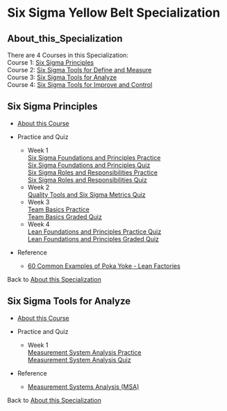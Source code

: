 # Six Sigma Yellow Belt Specialization  

## About_this_Specialization
There are 4 Courses in this Specialization:  
Course 1: [Six Sigma Principles](#Six_Sigma_Principles)  
Course 2: [Six Sigma Tools for Define and Measure]()    
Course 3: [Six Sigma Tools for Analyze](#Six_Sigma_Tools_for_Analyze)    
Course 4: [Six Sigma Tools for Improve and Control]()    

## Six Sigma Principles  
- [About this Course](https://www.coursera.org/learn/six-sigma-principles)
- Practice and Quiz  
  - Week 1  
    [Six Sigma Foundations and Principles Practice](./Six_Sigma_Principles/Six_Sigma_Foundations_and_Principles_Practice.pdf)  
    [Six Sigma Foundations and Principles Quiz](./Six_Sigma_Principles/Six_Sigma_Foundations_and_Principles_Quiz.pdf)   
    [Six Sigma Roles and Responsibilities Practice](./Six_Sigma_Principles/Six_Sigma_Roles_and_Responsibilities_Practice.pdf)    
    [Six Sigma Roles and Responsibilities Quiz](./Six_Sigma_Principles/Six_Sigma_Roles_and_Responsibilities_Quiz.pdf)    
  - Week 2    
    [Quality Tools and Six Sigma Metrics Quiz](./Six_Sigma_Principles/Quality_Tools_and_Six_Sigma_Metrics_Quiz.pdf)    
  - Week 3    
    [Team Basics Practice](./Six_Sigma_Principles/Team_Basics_Practice.pdf)     
    [Team Basics Graded Quiz](./Six_Sigma_Principles/Team_Basics_Graded_Quiz.pdf)    
  - Week 4  
    [Lean Foundations and Principles Practice Quiz](./Six_Sigma_Principles/Lean_Foundations_and_Principles_Practice_Quiz.pdf)    
    [Lean Foundations and Principles Graded Quiz](./Six_Sigma_Principles/Lean_Foundations_and_Principles_Graded_Quiz.pdf)  
 
- Reference
  - [60 Common Examples of Poka Yoke - Lean Factories](https://leanfactories.com/poka-yoke-examples-error-proofing-in-manufacturing-daily-life/)

 Back to [About this Specialization](#About_this_Specialization)  
 
 
## Six Sigma Tools for Analyze  
- [About this Course](https://www.coursera.org/learn/six-sigma-analyze)
- Practice and Quiz  
  - Week 1  
    [Measurement System Analysis Practice](./Six_Sigma_Tools_for_Analyze/Measurement_System_Analysis_Practice.pdf)  
    [Measurement System Analysis Quiz](./Six_Sigma_Tools_for_Analyze/Measurement_System_Analysis_Quiz.pdf)  

- Reference
  - [Measurement Systems Analysis (MSA)](https://sixsigmastudyguide.com/measurement-systems-analysis/)
    
 Back to [About this Specialization](#About_this_Specialization)
